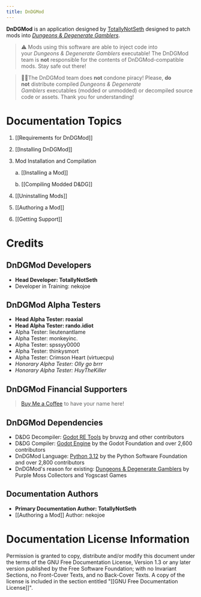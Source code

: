 ```yaml
---
title: DnDGMod
---
```

**DnDGMod** is an application designed by [TotallyNotSeth](https://github.com/TotallyNotSethP) designed to patch mods into [*Dungeons & Degenerate Gamblers*](https://store.steampowered.com/app/2400510/Dungeons__Degenerate_Gamblers/).

> ⚠ Mods using this software are able to inject code into your _Dungeons & Degenerate Gamblers_ executable! The DnDGMod team is **not** responsible for the contents of DnDGMod-compatible mods. Stay safe out there!

> 🏴‍☠The DnDGMod team does **not** condone piracy! Please, **do not** distribute compiled _Dungeons & Degenerate Gamblers_ executables (modded or unmodded) or decompiled source code or assets. Thank you for understanding!
# Documentation Topics
1. [[Requirements for DnDGMod]]
2. [[Installing DnDGMod]]
3. Mod Installation and Compilation
	
	a. [[Installing a Mod]]
	
	b. [[Compiling Modded D&DG]]
	
4. [[Uninstalling Mods]]
5. [[Authoring a Mod]]
6. [[Getting Support]]
# Credits
## DnDGMod Developers
* **Head Developer: TotallyNotSeth**
* Developer in Training: nekojoe
## DnDGMod Alpha Testers
* **Head Alpha Tester: roaxial**
* **Head Alpha Tester: rando.idiot**
* Alpha Tester: lieutenantlame
* Alpha Tester: monkeyinc.
* Alpha Tester: spssyy0000
* Alpha Tester: thinkysmort
* Alpha Tester: Crimson Heart (virtuecpu)
* *Honorary Alpha Tester: Olly go brrr*
* *Honorary Alpha Tester: HuyTheKiller*
## DnDGMod Financial Supporters
> [Buy Me a Coffee](https://buymeacoffee.com/dndgmod) to have your name here!
## DnDGMod Dependencies
* D&DG Decompiler: [Godot RE Tools](https://github.com/bruvzg/gdsdecomp) by bruvzg and other contributors
* D&DG Compiler: [Godot Engine](https://github.com/godotengine/godot) by the Godot Foundation and over 2,600 contributors
* DnDGMod Language: [Python 3.12](https://github.com/python/cpython/tree/3.12) by the Python Software Foundation and over 2,800 contributors
* DnDGMod's reason for existing: [Dungeons & Degenerate Gamblers](https://store.steampowered.com/app/2400510/Dungeons__Degenerate_Gamblers/) by Purple Moss Collectors and Yogscast Games
## Documentation Authors
* **Primary Documentation Author: TotallyNotSeth**
* [[Authoring a Mod]] Author: nekojoe
# Documentation License Information
 Permission is granted to copy, distribute and/or modify this document under the terms of the GNU Free Documentation License, Version 1.3 or any later version published by the Free Software Foundation; with no Invariant Sections, no Front-Cover Texts, and no Back-Cover Texts. A copy of the license is included in the section entitled "[[GNU Free Documentation License]]".